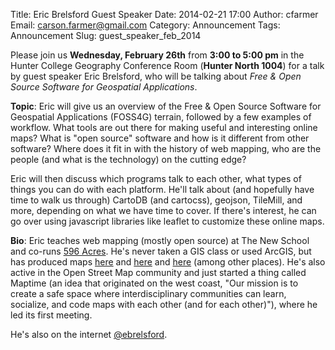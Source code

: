 Title: Eric Brelsford Guest Speaker
Date: 2014-02-21 17:00
Author: cfarmer
Email: carson.farmer@gmail.com
Category: Announcement
Tags: Announcement
Slug: guest_speaker_feb_2014

Please join us **Wednesday, February 26th** from **3:00 to 5:00 pm** in the Hunter College Geography 
Conference Room (**Hunter North 1004**) for a talk by guest speaker Eric Brelsford, who will be talking 
about *Free & Open Source Software for Geospatial Applications*.

**Topic**:
Eric will give us an overview of the Free & Open Source Software for Geospatial Applications (FOSS4G) 
terrain, followed by a few examples of workflow. What tools are out there for making useful and interesting 
online maps? What is "open source" software and how is it different from other software? Where does it fit in 
with the history of web mapping, who are the people (and what is the technology) on the cutting edge? 

Eric will then discuss which programs talk to each other, what types of things you can do with each platform. 
He'll talk about (and hopefully have time to walk us through) CartoDB (and cartocss), geojson, TileMill, and 
more, depending on what we have time to cover. If there's interest, he can go over using javascript libraries 
like leaflet to customize these online maps. 

**Bio**:
Eric teaches web mapping (mostly open source) at The New School and co-runs [596 Acres][596-acres]. He's 
never taken a GIS class or used ArcGIS, but has produced maps [here][596-acres] and [here][two] and [here][three] 
(among other places). He's also active in the Open Street Map community and just started a thing called 
Maptime (an idea that originated on the west coast, "Our mission is to create a safe space where 
interdisciplinary communities can learn, socialize, and code maps with each other (and for each other)"), 
where he led its first meeting. 

He's also on the internet [@ebrelsford][twitter].

[596-acres]: http://596acres.org/
[two]: http://www.growingcitiesmovie.com/
[three]: http://groundedinphilly.org/
[twitter]: https://twitter.com/ebrelsford